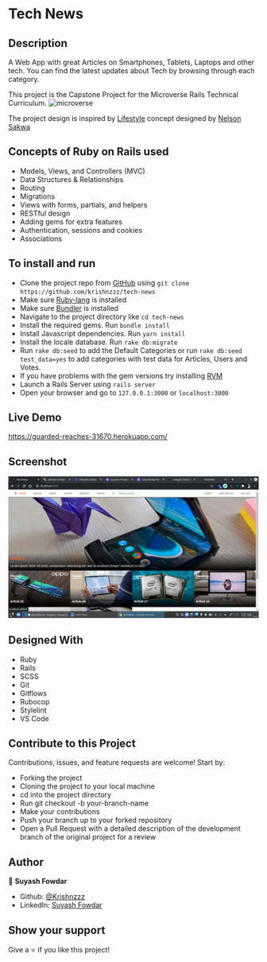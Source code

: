 # Tech News

## Description

A Web App with great Articles on Smartphones, Tablets, Laptops and other tech. You can find the latest updates about Tech by browsing through each category.

This project is the Capstone Project for the Microverse Rails Technical Curriculum. ![microverse](https://camo.githubusercontent.com/3a5835d4f56c57cec85939ac345e43fef164c178/68747470733a2f2f696d672e736869656c64732e696f2f62616467652f4d6963726f76657273652d626c756576696f6c6574)

The project design is inspired by [Lifestyle](https://www.behance.net/gallery/14554909/liFEsTlye-Mobile-version) concept designed by [Nelson Sakwa](https://www.behance.net/sakwadesignstudio)

## Concepts of Ruby on Rails used

- Models, Views, and Controllers (MVC)
- Data Structures & Relationships
- Routing
- Migrations
- Views with forms, partials, and helpers
- RESTful design
- Adding gems for extra features
- Authentication, sessions and cookies
- Associations

## To install and run

- Clone the project repo from [GitHub](https://github.com/krishnzzz/tech-news) using `git clone https://github.com/krishnzzz/tech-news`
- Make sure [Ruby-lang](https://www.ruby-lang.org/en/) is installed
- Make sure [Bundler](https://bundler.io/) is installed
- Navigate to the project directory like `cd tech-news`
- Install the required gems. Run `bundle install`
- Install Javascript dependencies. Run `yarn install`
- Install the locale database. Run `rake db:migrate`
- Run `rake db:seed` to add the Default Categories or run `rake db:seed test_data=yes` to add categories with test data for Articles, Users and Votes.
- If you have problems with the gem versions try installing [RVM](https://rvm.io/)
- Launch a Rails Server using `rails server`
- Open your browser and go to `127.0.0.1:3000` or `localhost:3000`

## Live Demo
https://guarded-reaches-31670.herokuapp.com/

## Screenshot
![](./app/assets/images/Home.png)


## Designed With
- Ruby
- Rails
- SCSS
- Git
- Gitflows
- Rubocop
- Stylelint
- VS Code

## Contribute to this Project

Contributions, issues, and feature requests are welcome! Start by:

  - Forking the project
  - Cloning the project to your local machine
  - cd into the project directory
  - Run git checkout -b your-branch-name
  - Make your contributions
  - Push your branch up to your forked repository
  - Open a Pull Request with a detailed description of the development branch of the original project for a review

## Author

👤 **Suyash Fowdar**
- Github: [@Krishnzzz](https://github.com/krishnzzz)
- LinkedIn: [Suyash Fowdar](https://www.linkedin.com/in/suyash-fowdar/)

## Show your support

Give a ⭐️ if you like this project!
